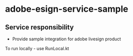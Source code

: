 # adobe-esign-service-sample

## Service responsibility
- Provide sample integration for adobe livesign product


To run locally - use RunLocal.kt